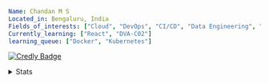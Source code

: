 ```yaml
Name: Chandan M S
Located_in: Bengaluru, India
Fields_of_interests: ["Cloud", "DevOps", "CI/CD", "Data Engineering", "Full-Stack Web Development"]
Currently_learning: ["React", "DVA-C02"]
learning_queue: ["Docker", "Kubernetes"]
```
[![Credly Badge](https://images.credly.com/images/e2f8b154-77e3-46c3-899a-28822bfe2ed1)](https://www.credly.com/badges/e2f8b154-77e3-46c3-899a-28822bfe2ed1)


</details>

<details>
<summary>Stats</summary>
<p align="center">
<a href="https://github.com/candys-code/github-readme-stats">
    <picture>
        <source media="(prefers-color-scheme: dark)" srcset="https://github-readme-stats.vercel.app/api?username=candys-code&hide_title=true&include_all_commits=true&count_private=true&show_icons=true&hide_border=true&theme=dark&bg_color=0e1116&title_color=ffffff&text_color=ffffff&icon_color=1f6feb">
        <img align="center" src="https://github-readme-stats.vercel.app/api?username=candys-code&hide_title=true&include_all_commits=true&count_private=true&show_icons=true&hide_border=true">
    </picture>
      <picture>
        <source media="(prefers-color-scheme: dark)" srcset="https://github-readme-streak-stats.herokuapp.com/?user=candys-code&hide_border=true&theme=dark&background=0e1116">
        <img align="center" src="https://github-readme-streak-stats.herokuapp.com/?user=candys-code&hide_border=true">
    </picture>
</a>

<p align = "center">
<a href="https://github.com/candys-code/github-readme-activity-graph">
    <picture>
        <source media="(prefers-color-scheme: dark)" srcset="https://leetcard.jacoblin.cool/candyWood?ext=activity">
        <img align="center" src="https://leetcard.jacoblin.cool/candyWood?ext=activity">
    </picture>
</a>
</p>

<p align = "center">
<a href="https://github.com/candys-code/github-readme-streak-stats">
    <picture>
        <source media="(prefers-color-scheme: dark)" srcset="https://codewars-stats-ignacio-cuadra.vercel.app/?username=candyWood&hide_border=true&theme=dark&background=0e1116">
        <img align="center" src="https://codewars-stats-ignacio-cuadra.vercel.app/?username=candyWood&hide_border=true">
    </picture>
</a>
</p>

</p>
</details>
